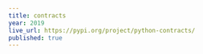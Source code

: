 ```yaml
---
title: contracts
year: 2019
live_url: https://pypi.org/project/python-contracts/
published: true
---
```

